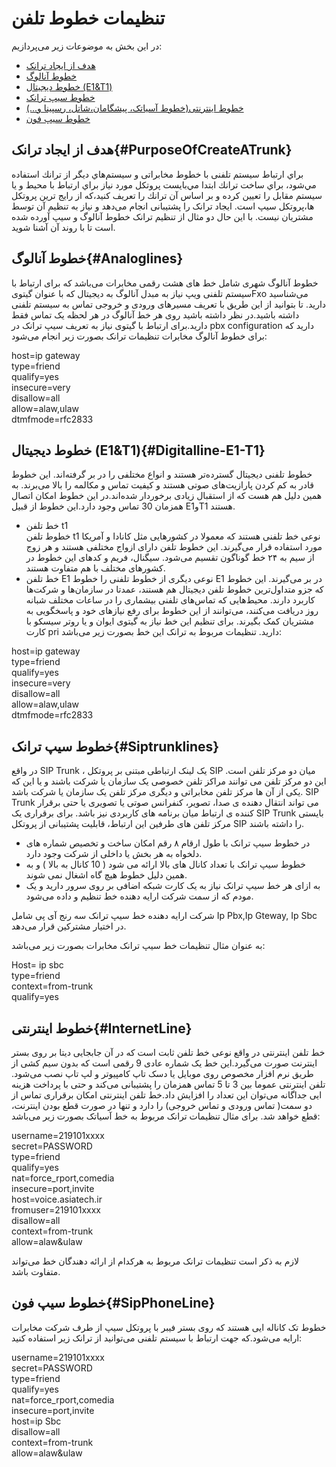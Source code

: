 
# تنظیمات خطوط تلفن

در این بخش به موضوعات زیر می‌پردازیم:
- [هدف از ایجاد ترانک ](#PurposeOfCreateATrunk)
- [خطوط آنالوگ ](#Analoglines)
- [خطوط دیجیتال (E1&T1) ](#Digitalline-E1-T1)
- [خطوط سیپ ترانک ](#Siptrunklines)
- [خطوط  اینترنتی(خطوط آسیاتک، پیشگامان،شاتل، رسپینا و...) ](#InternetLine)
- [خطوط سیپ فون ](#SipPhoneLine)

## هدف از ایجاد ترانک{#PurposeOfCreateATrunk}
براي ارتباط سیستم تلفنی با خطوط مخابراتی و سيستم‌هاي ديگر از ترانك استفاده مي‌شود، براي ساخت ترانك ابتدا مي‌بايست پروتكل مورد نياز براي ارتباط با محيط و يا سيستم مقابل را تعيين كرده و بر اساس آن ترانك را تعريف كنيد،که از رایج ترین پروتکل ها،پروتکل سیپ است. ایجاد ترانک را پشتیبانی انجام می‌دهد و نیاز به تنظیم آن توسط مشتریان نیست. با این حال دو مثال از تنظیم ترانک خطوط آنالوگ و سیپ آورده شده است تا با روند آن آشنا شوید.

## خطوط آنالوگ{#Analoglines}
خطوط آنالوگ شهری شامل خط های هشت رقمی مخابرات می‌باشد که برای ارتباط با سیستم تلفنی ویپ نیاز به مبدل آنالوگ به دیجیتال که با عنوان گیتویFxo می‌شناسید دارید. تا بتوانید از این طریق با  تعریف  مسیرهای ورودی و خروجی تماس به سیستم تلفنی داشته باشید.در نظر داشته باشید روی هر خط آنالوگ در هر لحظه یک تماس فقط دارید.برای ارتباط با گیتوی نیاز به تعریف سیپ ترانک در pbx configuration دارید که برای خطوط آنالوگ مخابرات تنظیمات ترانک بصورت زیر انجام می‌شود:

host=ip gateway<br>
type=friend<br>
qualify=yes<br>
insecure=very<br>
disallow=all<br>
allow=alaw,ulaw<br>
dtmfmode=rfc2833<br>

## خطوط دیجیتال (E1&T1){#Digitalline-E1-T1}

خطوط تلفنی دیجیتال گسترده‌تر هستند و انواع مختلفی را در بر گرفته‌اند. این خطوط قادر به کم کردن پارازیت‌های صوتی هستند و کیفیت تماس و مکالمه را بالا می‌برند. به همین دلیل هم هست که از استقبال زیادی برخوردار شده‌اند.در این خطوط امکان اتصال همزمان 30 تماس وجود دارد.این خطوط از قبیل E1وT1 هستند.
- خط تلفن t1  
خطوط تلفن t1 نوعی خط تلفنی هستند که معمولا در کشورهایی مثل کانادا و آمریکا مورد استفاده قرار می‌گیرند. این خطوط تلفن دارای ازواج مختلفی هستند و هر زوج از سیم به ۲۴ خط گوناگون تقسیم می‌شود.‌ سیگنال، فریم و کدهای این خطوط در کشورهای مختلف با هم متفاوت هستند.
- خط تلفن E1 
نوعی دیگری از خطوط تلفنی را خطوط E1 در بر می‌گیرند. این خطوط که جزو متداول‌ترین خطوط تلفن دیجیتال هم هستند، عمدتا در سازمان‌ها و شرکت‌ها کاربرد دارند. محیط‌هایی که تماس‌های تلفنی بیشماری را در ساعات مختلف شبانه روز دریافت می‌کنند، می‌توانند از این خطوط برای رفع نیازهای خود و پاسخگویی به مشتریان کمک بگیرند. برای تنظیم این خط نیاز به گیتوی ایوان و یا روتر سیسکو با کارت pri دارید. تنظیمات مربوط به ترانک این خط بصورت زیر می‌باشد:

host=ip gateway<br>
type=friend<br>
qualify=yes<br>
insecure=very<br>
disallow=all<br>
allow=alaw,ulaw<br>
dtmfmode=rfc2833<br>

## خطوط سیپ ترانک{#Siptrunklines}

در واقع SIP Trunk ، یک لینک ارتباطی مبتنی بر پروتکل SIP  میان دو مرکز تلفن است. این دو مرکز تلفن می توانند مراکز تلفن خصوصی یک سازمان یا شرکت باشند و یا این که یکی از آن ها مرکز تلفن مخابراتی و دیگری مرکز تلفن یک سازمان یا شرکت باشد. SIP Trunk می تواند انتقال دهنده ی صدا، تصویر، کنفرانس صوتی یا تصویری یا حتی برقرار کننده ی ارتباط میان برنامه های کاربردی نیز باشد.
برای برقراری یک SIP Trunk بایستی مرکز تلفن های طرفین این ارتباط، قابلیت پشتیبانی از پروتکل SIP را داشته باشند. 
- در خطوط سیپ ترانک با طول ارقام ۸ رقم امکان ساخت و تخصیص شماره های دلخواه به هر بخش یا داخلی از شرکت وجود دارد. 
- خطوط سیپ ترانک با تعداد کانال های بالا ارائه می شود ( 10 کانال به بالا ) و به همین دلیل خطوط هیچ گاه اشغال نمی شوند.
- به ازای هر خط سیپ ترانک نیاز به یک کارت شبکه اضافی بر روی سرور دارید و یک مودم که از سمت شرکت ارایه دهنده خط تنظیم و داده می‌شود.

شرکت ارایه دهنده خط سیپ ترانک سه رنج آی پی شامل Ip Pbx,Ip Gteway, Ip Sbc در اختیار مشترکین قرار می‌دهد.

به عنوان مثال تنظیمات خط سیپ ترانک مخابرات بصورت زیر می‌باشد:

Host= ip sbc<br>
type=friend<br>
context=from-trunk<br>
qualify=yes<br>

## خطوط اینترنتی{#InternetLine}

خط تلفن اینترنتی در واقع نوعی خط تلفن ثابت است که در آن جابجایی دیتا بر روی بستر اینترنت صورت می‌گیرد.این خط یک شماره عادی 9 رقمی است که بدون سیم کشی از طریق نرم افزار مخصوص روی موبایل یا دسک تاپ کامپیوتر و لپ تاپ نصب می‌شود. تلفن اینترنتی عموما بین 3 تا 5 تماس همزمان را پشتیبانی می‌کند و حتی با پرداخت هزینه ایی جداگانه می‌توان این تعداد را افزایش داد.خط تلفن اینترنتی امکان برقراری تماس از دو سمت( تماس ورودی و تماس خروجی) را دارد و تنها در صورت قطع بودن اینترنت، قطع خواهد شد. برای مثال تنظیمات ترانک مربوط به خط آسیاتک بصورت زیر می‌باشد:

username=219101xxxx<br>
secret=PASSWORD<br>
type=friend<br>
qualify=yes<br>
nat=force_rport,comedia<br>
insecure=port,invite<br>
host=voice.asiatech.ir<br>
fromuser=219101xxxx<br>
disallow=all<br>
context=from-trunk<br>
allow=alaw&ulaw<br>

لازم به ذکر است تنظیمات ترانک مربوط به هرکدام از ارائه دهندگان خط می‌تواند متفاوت باشد.

## خطوط سیپ فون{#SipPhoneLine}

خطوط تک کاناله ایی هستند که روی بستر فیبر با پروتکل سیپ از طرف شرکت مخابرات ارایه می‌شود.که جهت ارتباط با سیستم تلفنی می‌توانید از ترانک زیر استفاده کنید:

username=219101xxxx<br>
secret=PASSWORD<br>
type=friend<br>
qualify=yes<br>
nat=force_rport,comedia<br>
insecure=port,invite<br>
host=ip Sbc<br>
disallow=all<br>
context=from-trunk<br>
allow=alaw&ulaw<br>
